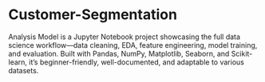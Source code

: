 # Customer-Segmentation
Analysis Model is a Jupyter Notebook project showcasing the full data science workflow—data cleaning, EDA, feature engineering, model training, and evaluation. Built with Pandas, NumPy, Matplotlib, Seaborn, and Scikit-learn, it’s beginner-friendly, well-documented, and adaptable to various datasets.
